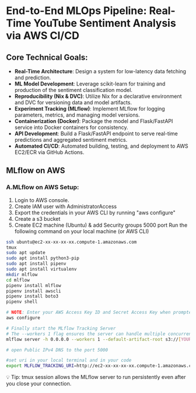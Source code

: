 # End-to-End MLOps Pipeline: Real-Time YouTube Sentiment Analysis via AWS CI/CD

## Core Technical Goals:

* **Real-Time Architecture**: Design a system for low-latency data fetching and prediction.
* **ML Model Development**: Leverage scikit-learn for training and production of the sentiment classification model.
* **Reproducibility (Nix & DVC)**: Utilize Nix for a declarative environment and DVC for versioning data and model artifacts.
* **Experiment Tracking (MLflow)**: Implement MLflow for logging parameters, metrics, and managing model versions.
* **Containerization (Docker)**: Package the model and Flask/FastAPI service into Docker containers for consistency.
* **API Development**: Build a Flask/FastAPI endpoint to serve real-time predictions and aggregated sentiment metrics.
* **Automated CI/CD**: Automated building, testing, and deployment to AWS EC2/ECR via GitHub Actions.

  
## MLflow on AWS
### A.MLflow on AWS Setup:
1. Login to AWS console.
2. Create IAM user with AdministratorAccess
3. Export the credentials in your AWS CLI by running "aws configure"
4. Create a s3 bucket
5. Create EC2 machine (Ubuntu) & add Security groups 5000 port
Run the following command on your local machine (or AWS CLI)
```bash
ssh ubuntu@ec2-xx-xx-xx-xx.compute-1.amazonaws.com
tmux
sudo apt update
sudo apt install python3-pip
sudo apt install pipenv
sudo apt install virtualenv
mkdir mlflow
cd mlflow
pipenv install mlflow
pipenv install awscli
pipenv install boto3
pipenv shell

# NOTE: Enter your AWS Access Key ID and Secret Access Key when prompted
aws configure

# Finally start the MLflow Tracking Server
# The --workers 1 flag ensures the server can handle multiple concurrent requests efficiently.
mlflow server -h 0.0.0.0 --workers 1 --default-artifact-root s3://[YOUR-S3-BUCKET-NAME]/

# open Public IPv4 DNS to the port 5000

#set uri in your local terminal and in your code 
export MLFLOW_TRACKING_URI=http://ec2-xx-xx-xx-xx.compute-1.amazonaws.com:5000/
```
💡 Tip: tmux session allows the MLflow server to run persistently even after you close your connection.